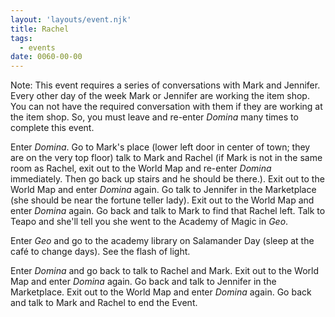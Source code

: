 ```yaml
---
layout: 'layouts/event.njk'
title: Rachel
tags:
  - events
date: 0060-00-00
---
```

Note: This event requires a series of conversations with Mark and Jennifer. Every other day of the week Mark or Jennifer are working the item shop. You can not have the required conversation with them if they are working at the item shop. So, you must leave and re-enter *Domina* many times to complete this event.

Enter *Domina*. Go to Mark's place (lower left door in center of town; they are on the very top floor) talk to Mark and Rachel (if Mark is not in the same room as Rachel, exit out to the World Map and re-enter *Domina* immediately. Then go back up stairs and he should be there.). Exit out to the World Map and enter *Domina* again. Go talk to Jennifer in the Marketplace (she should be near the fortune teller lady). Exit out to the World Map and enter *Domina* again. Go back and talk to Mark to find that Rachel left. Talk to Teapo and she'll tell you she went to the Academy of Magic in *Geo*.

Enter *Geo* and go to the academy library on Salamander Day (sleep at the café to change days). See the flash of light.

Enter *Domina* and go back to talk to Rachel and Mark. Exit out to the World Map and enter *Domina* again. Go back and talk to Jennifer in the Marketplace. Exit out to the World Map and enter *Domina* again. Go back and talk to Mark and Rachel to end the Event.